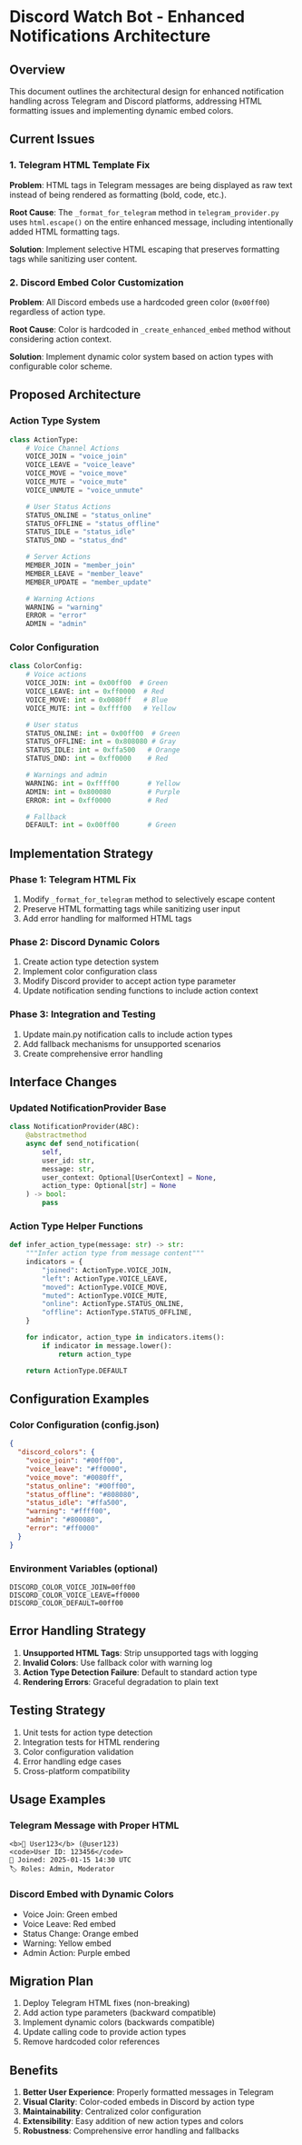 # Discord Watch Bot - Enhanced Notifications Architecture

## Overview
This document outlines the architectural design for enhanced notification handling across Telegram and Discord platforms, addressing HTML formatting issues and implementing dynamic embed colors.

## Current Issues

### 1. Telegram HTML Template Fix
**Problem**: HTML tags in Telegram messages are being displayed as raw text instead of being rendered as formatting (bold, code, etc.).

**Root Cause**: The `_format_for_telegram` method in `telegram_provider.py` uses `html.escape()` on the entire enhanced message, including intentionally added HTML formatting tags.

**Solution**: Implement selective HTML escaping that preserves formatting tags while sanitizing user content.

### 2. Discord Embed Color Customization
**Problem**: All Discord embeds use a hardcoded green color (`0x00ff00`) regardless of action type.

**Root Cause**: Color is hardcoded in `_create_enhanced_embed` method without considering action context.

**Solution**: Implement dynamic color system based on action types with configurable color scheme.

## Proposed Architecture

### Action Type System
```python
class ActionType:
    # Voice Channel Actions
    VOICE_JOIN = "voice_join"
    VOICE_LEAVE = "voice_leave"
    VOICE_MOVE = "voice_move"
    VOICE_MUTE = "voice_mute"
    VOICE_UNMUTE = "voice_unmute"

    # User Status Actions
    STATUS_ONLINE = "status_online"
    STATUS_OFFLINE = "status_offline"
    STATUS_IDLE = "status_idle"
    STATUS_DND = "status_dnd"

    # Server Actions
    MEMBER_JOIN = "member_join"
    MEMBER_LEAVE = "member_leave"
    MEMBER_UPDATE = "member_update"

    # Warning Actions
    WARNING = "warning"
    ERROR = "error"
    ADMIN = "admin"
```

### Color Configuration
```python
class ColorConfig:
    # Voice actions
    VOICE_JOIN: int = 0x00ff00  # Green
    VOICE_LEAVE: int = 0xff0000  # Red
    VOICE_MOVE: int = 0x0080ff   # Blue
    VOICE_MUTE: int = 0xffff00   # Yellow

    # User status
    STATUS_ONLINE: int = 0x00ff00  # Green
    STATUS_OFFLINE: int = 0x808080 # Gray
    STATUS_IDLE: int = 0xffa500   # Orange
    STATUS_DND: int = 0xff0000    # Red

    # Warnings and admin
    WARNING: int = 0xffff00       # Yellow
    ADMIN: int = 0x800080         # Purple
    ERROR: int = 0xff0000         # Red

    # Fallback
    DEFAULT: int = 0x00ff00       # Green
```

## Implementation Strategy

### Phase 1: Telegram HTML Fix
1. Modify `_format_for_telegram` method to selectively escape content
2. Preserve HTML formatting tags while sanitizing user input
3. Add error handling for malformed HTML tags

### Phase 2: Discord Dynamic Colors
1. Create action type detection system
2. Implement color configuration class
3. Modify Discord provider to accept action type parameter
4. Update notification sending functions to include action context

### Phase 3: Integration and Testing
1. Update main.py notification calls to include action types
2. Add fallback mechanisms for unsupported scenarios
3. Create comprehensive error handling

## Interface Changes

### Updated NotificationProvider Base
```python
class NotificationProvider(ABC):
    @abstractmethod
    async def send_notification(
        self,
        user_id: str,
        message: str,
        user_context: Optional[UserContext] = None,
        action_type: Optional[str] = None
    ) -> bool:
        pass
```

### Action Type Helper Functions
```python
def infer_action_type(message: str) -> str:
    """Infer action type from message content"""
    indicators = {
        "joined": ActionType.VOICE_JOIN,
        "left": ActionType.VOICE_LEAVE,
        "moved": ActionType.VOICE_MOVE,
        "muted": ActionType.VOICE_MUTE,
        "online": ActionType.STATUS_ONLINE,
        "offline": ActionType.STATUS_OFFLINE,
    }

    for indicator, action_type in indicators.items():
        if indicator in message.lower():
            return action_type

    return ActionType.DEFAULT
```

## Configuration Examples

### Color Configuration (config.json)
```json
{
  "discord_colors": {
    "voice_join": "#00ff00",
    "voice_leave": "#ff0000",
    "voice_move": "#0080ff",
    "status_online": "#00ff00",
    "status_offline": "#808080",
    "status_idle": "#ffa500",
    "warning": "#ffff00",
    "admin": "#800080",
    "error": "#ff0000"
  }
}
```

### Environment Variables (optional)
```env
DISCORD_COLOR_VOICE_JOIN=00ff00
DISCORD_COLOR_VOICE_LEAVE=ff0000
DISCORD_COLOR_DEFAULT=00ff00
```

## Error Handling Strategy

1. **Unsupported HTML Tags**: Strip unsupported tags with logging
2. **Invalid Colors**: Use fallback color with warning log
3. **Action Type Detection Failure**: Default to standard action type
4. **Rendering Errors**: Graceful degradation to plain text

## Testing Strategy

1. Unit tests for action type detection
2. Integration tests for HTML rendering
3. Color configuration validation
4. Error handling edge cases
5. Cross-platform compatibility

## Usage Examples

### Telegram Message with Proper HTML
```
<b>👤 User123</b> (@user123)
<code>User ID: 123456</code>
📅 Joined: 2025-01-15 14:30 UTC
🏷️ Roles: Admin, Moderator
```

### Discord Embed with Dynamic Colors
- Voice Join: Green embed
- Voice Leave: Red embed
- Status Change: Orange embed
- Warning: Yellow embed
- Admin Action: Purple embed

## Migration Plan

1. Deploy Telegram HTML fixes (non-breaking)
2. Add action type parameters (backward compatible)
3. Implement dynamic colors (backwards compatible)
4. Update calling code to provide action types
5. Remove hardcoded color references

## Benefits

1. **Better User Experience**: Properly formatted messages in Telegram
2. **Visual Clarity**: Color-coded embeds in Discord by action type
3. **Maintainability**: Centralized color configuration
4. **Extensibility**: Easy addition of new action types and colors
5. **Robustness**: Comprehensive error handling and fallbacks